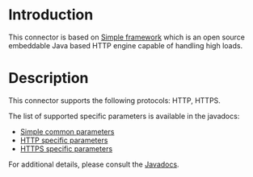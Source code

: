 # Introduction

This connector is based on [Simple
framework](http://www.simpleframework.org/)
which is an open source embeddable Java based HTTP engine capable of
handling high loads.

# Description

This connector supports the following protocols: HTTP, HTTPS.

The list of supported specific parameters is available in the javadocs:

-   [Simple common parameters](javadocs://jse/ext/org/restlet/ext/simple/SimpleServerHelper)
-   [HTTP specific parameters](javadocs://jse/ext/org/restlet/ext/simple/HttpServerHelper)
-   [HTTPS specific parameters](javadocs://jse/ext/org/restlet/ext/simple/HttpsServerHelper)

For additional details, please consult the
[Javadocs](javadocs://jse/ext/org/restlet/ext/simple/package-summary.html).
